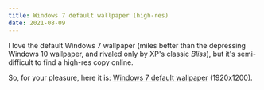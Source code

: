 ```yaml
---
title: Windows 7 default wallpaper (high-res)
date: 2021-08-09
---
```

I love the default Windows 7 wallpaper (miles better than the depressing Windows 10 wallpaper, and rivaled only by XP's classic *Bliss*), but it's semi-difficult to find a high-res copy online.

So, for your pleasure, here it is: [Windows 7 default wallpaper](windows-7-default-wallpaper.png) (1920x1200).
